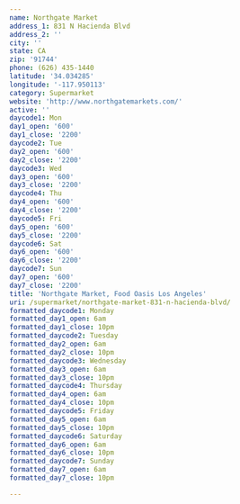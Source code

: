 ```yaml
---
name: Northgate Market
address_1: 831 N Hacienda Blvd
address_2: ''
city: ''
state: CA
zip: '91744'
phone: (626) 435-1440
latitude: '34.034285'
longitude: '-117.950113'
category: Supermarket
website: 'http://www.northgatemarkets.com/'
active: ''
daycode1: Mon
day1_open: '600'
day1_close: '2200'
daycode2: Tue
day2_open: '600'
day2_close: '2200'
daycode3: Wed
day3_open: '600'
day3_close: '2200'
daycode4: Thu
day4_open: '600'
day4_close: '2200'
daycode5: Fri
day5_open: '600'
day5_close: '2200'
daycode6: Sat
day6_open: '600'
day6_close: '2200'
daycode7: Sun
day7_open: '600'
day7_close: '2200'
title: 'Northgate Market, Food Oasis Los Angeles'
uri: /supermarket/northgate-market-831-n-hacienda-blvd/
formatted_daycode1: Monday
formatted_day1_open: 6am
formatted_day1_close: 10pm
formatted_daycode2: Tuesday
formatted_day2_open: 6am
formatted_day2_close: 10pm
formatted_daycode3: Wednesday
formatted_day3_open: 6am
formatted_day3_close: 10pm
formatted_daycode4: Thursday
formatted_day4_open: 6am
formatted_day4_close: 10pm
formatted_daycode5: Friday
formatted_day5_open: 6am
formatted_day5_close: 10pm
formatted_daycode6: Saturday
formatted_day6_open: 6am
formatted_day6_close: 10pm
formatted_daycode7: Sunday
formatted_day7_open: 6am
formatted_day7_close: 10pm

---
```

